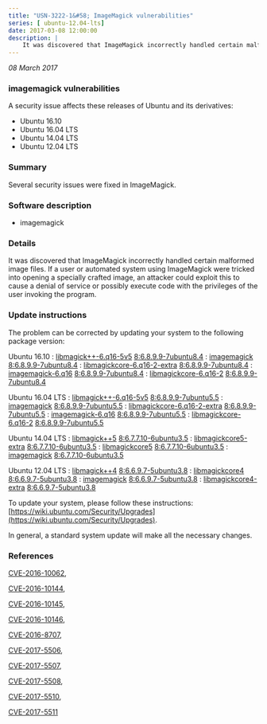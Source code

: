 ```yaml
---
title: "USN-3222-1&#58; ImageMagick vulnerabilities"
series: [ ubuntu-12.04-lts]
date: 2017-03-08 12:00:00
description: |
    It was discovered that ImageMagick incorrectly handled certain malformed image files. If a user or automated system using ImageMagick were tricked into opening a specially crafted image, an attacker could exploit this to cause a denial of service or possibly execute code with the privileges of the user invoking the program. 
--- 
```

 
 

*08 March 2017*

### imagemagick vulnerabilities

A security issue affects these releases of Ubuntu and its derivatives:

* Ubuntu 16.10
* Ubuntu 16.04 LTS
* Ubuntu 14.04 LTS
* Ubuntu 12.04 LTS

### Summary

Several security issues were fixed in ImageMagick. 

### Software description

* imagemagick 

### Details

It was discovered that ImageMagick incorrectly handled certain malformed image files. If a user or automated system using ImageMagick were tricked into opening a specially crafted image, an attacker could exploit this to cause a denial of service or possibly execute code with the privileges of the user invoking the program. 

### Update instructions

The problem can be corrected by updating your system to the following package version:

Ubuntu 16.10
 : [libmagick++-6.q16-5v5](https://launchpad.net/ubuntu/+source/imagemagick) <span> [8:6.8.9.9-7ubuntu8.4](https://launchpad.net/ubuntu/+source/imagemagick/8:6.8.9.9-7ubuntu8.4) </span> 
 : [imagemagick](https://launchpad.net/ubuntu/+source/imagemagick) <span> [8:6.8.9.9-7ubuntu8.4](https://launchpad.net/ubuntu/+source/imagemagick/8:6.8.9.9-7ubuntu8.4) </span> 
 : [libmagickcore-6.q16-2-extra](https://launchpad.net/ubuntu/+source/imagemagick) <span> [8:6.8.9.9-7ubuntu8.4](https://launchpad.net/ubuntu/+source/imagemagick/8:6.8.9.9-7ubuntu8.4) </span> 
 : [imagemagick-6.q16](https://launchpad.net/ubuntu/+source/imagemagick) <span> [8:6.8.9.9-7ubuntu8.4](https://launchpad.net/ubuntu/+source/imagemagick/8:6.8.9.9-7ubuntu8.4) </span> 
 : [libmagickcore-6.q16-2](https://launchpad.net/ubuntu/+source/imagemagick) <span> [8:6.8.9.9-7ubuntu8.4](https://launchpad.net/ubuntu/+source/imagemagick/8:6.8.9.9-7ubuntu8.4) </span> 

Ubuntu 16.04 LTS
 : [libmagick++-6.q16-5v5](https://launchpad.net/ubuntu/+source/imagemagick) <span> [8:6.8.9.9-7ubuntu5.5](https://launchpad.net/ubuntu/+source/imagemagick/8:6.8.9.9-7ubuntu5.5) </span> 
 : [imagemagick](https://launchpad.net/ubuntu/+source/imagemagick) <span> [8:6.8.9.9-7ubuntu5.5](https://launchpad.net/ubuntu/+source/imagemagick/8:6.8.9.9-7ubuntu5.5) </span> 
 : [libmagickcore-6.q16-2-extra](https://launchpad.net/ubuntu/+source/imagemagick) <span> [8:6.8.9.9-7ubuntu5.5](https://launchpad.net/ubuntu/+source/imagemagick/8:6.8.9.9-7ubuntu5.5) </span> 
 : [imagemagick-6.q16](https://launchpad.net/ubuntu/+source/imagemagick) <span> [8:6.8.9.9-7ubuntu5.5](https://launchpad.net/ubuntu/+source/imagemagick/8:6.8.9.9-7ubuntu5.5) </span> 
 : [libmagickcore-6.q16-2](https://launchpad.net/ubuntu/+source/imagemagick) <span> [8:6.8.9.9-7ubuntu5.5](https://launchpad.net/ubuntu/+source/imagemagick/8:6.8.9.9-7ubuntu5.5) </span> 

Ubuntu 14.04 LTS
 : [libmagick++5](https://launchpad.net/ubuntu/+source/imagemagick) <span> [8:6.7.7.10-6ubuntu3.5](https://launchpad.net/ubuntu/+source/imagemagick/8:6.7.7.10-6ubuntu3.5) </span> 
 : [libmagickcore5-extra](https://launchpad.net/ubuntu/+source/imagemagick) <span> [8:6.7.7.10-6ubuntu3.5](https://launchpad.net/ubuntu/+source/imagemagick/8:6.7.7.10-6ubuntu3.5) </span> 
 : [libmagickcore5](https://launchpad.net/ubuntu/+source/imagemagick) <span> [8:6.7.7.10-6ubuntu3.5](https://launchpad.net/ubuntu/+source/imagemagick/8:6.7.7.10-6ubuntu3.5) </span> 
 : [imagemagick](https://launchpad.net/ubuntu/+source/imagemagick) <span> [8:6.7.7.10-6ubuntu3.5](https://launchpad.net/ubuntu/+source/imagemagick/8:6.7.7.10-6ubuntu3.5) </span> 

Ubuntu 12.04 LTS
 : [libmagick++4](https://launchpad.net/ubuntu/+source/imagemagick) <span> [8:6.6.9.7-5ubuntu3.8](https://launchpad.net/ubuntu/+source/imagemagick/8:6.6.9.7-5ubuntu3.8) </span> 
 : [libmagickcore4](https://launchpad.net/ubuntu/+source/imagemagick) <span> [8:6.6.9.7-5ubuntu3.8](https://launchpad.net/ubuntu/+source/imagemagick/8:6.6.9.7-5ubuntu3.8) </span> 
 : [imagemagick](https://launchpad.net/ubuntu/+source/imagemagick) <span> [8:6.6.9.7-5ubuntu3.8](https://launchpad.net/ubuntu/+source/imagemagick/8:6.6.9.7-5ubuntu3.8) </span> 
 : [libmagickcore4-extra](https://launchpad.net/ubuntu/+source/imagemagick) <span> [8:6.6.9.7-5ubuntu3.8](https://launchpad.net/ubuntu/+source/imagemagick/8:6.6.9.7-5ubuntu3.8) </span> 

To update your system, please follow these instructions: [https://wiki.ubuntu.com/Security/Upgrades](https://wiki.ubuntu.com/Security/Upgrades).

In general, a standard system update will make all the necessary changes. 

### References

 
 [CVE-2016-10062](http://people.ubuntu.com/~ubuntu-security/cve/CVE-2016-10062), 

 [CVE-2016-10144](http://people.ubuntu.com/~ubuntu-security/cve/CVE-2016-10144), 

 [CVE-2016-10145](http://people.ubuntu.com/~ubuntu-security/cve/CVE-2016-10145), 

 [CVE-2016-10146](http://people.ubuntu.com/~ubuntu-security/cve/CVE-2016-10146), 

 [CVE-2016-8707](http://people.ubuntu.com/~ubuntu-security/cve/CVE-2016-8707), 

 [CVE-2017-5506](http://people.ubuntu.com/~ubuntu-security/cve/CVE-2017-5506), 

 [CVE-2017-5507](http://people.ubuntu.com/~ubuntu-security/cve/CVE-2017-5507), 

 [CVE-2017-5508](http://people.ubuntu.com/~ubuntu-security/cve/CVE-2017-5508), 

 [CVE-2017-5510](http://people.ubuntu.com/~ubuntu-security/cve/CVE-2017-5510), 

 [CVE-2017-5511](http://people.ubuntu.com/~ubuntu-security/cve/CVE-2017-5511)
 

